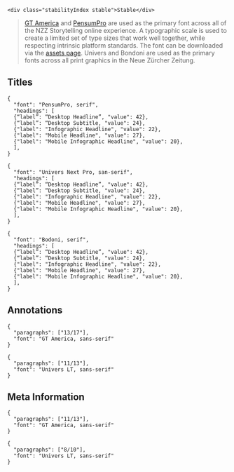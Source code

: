 ```html|span-1,no-source,plain
<div class="stabilityIndex stable">Stable</div>
```

> [GT America](http://www.gt-america.com/) and [PensumPro](https://www.myfonts.com/fonts/typemates/pensum-pro/) are used as the primary font across all of the NZZ Storytelling online experience. A typographic scale is used to create a limited set of type sizes that work well together, while respecting intrinsic platform standards. The font can be downloaded via the [assets page](assets).
Univers and Bondoni are used as the primary fonts across all print graphics in the Neue Zürcher Zeitung.

## Titles
```type|span-2,kern
{
  "font": "PensumPro, serif",
  "headings": [
  {“label”: “Desktop Headline”, "value": 42},
  {“label”: “Desktop Subtitle, "value": 24},
  {"label": "Infographic Headline", "value": 22},
  {"label": "Mobile Headline", "value": 27},
  {"label": "Mobile Infographic Headline", "value": 20},
  ],
}
```
```type|span-2,kern
{
  "font": "Univers Next Pro, san-serif",
  "headings": [
  {“label”: “Desktop Headline”, "value": 42},
  {“label”: “Desktop Subtitle, "value": 24},
  {"label": "Infographic Headline", "value": 22},
  {"label": "Mobile Headline", "value": 27},
  {"label": "Mobile Infographic Headline", "value": 20},
  ],
}
```
```type|span-2,kern
{
  "font": "Bodoni, serif",
  "headings": [
  {“label”: “Desktop Headline”, "value": 42},
  {“label”: “Desktop Subtitle, "value": 24},
  {"label": "Infographic Headline", "value": 22},
  {"label": "Mobile Headline", "value": 27},
  {"label": "Mobile Infographic Headline", "value": 20},
  ],
}
```
## Annotations

```type|span-3,kern
{
  "paragraphs": ["13/17"],
  "font": "GT America, sans-serif"
}
```
```type|span-3,kern
{
  "paragraphs": ["11/13"],
  "font": "Univers LT, sans-serif"
}
```
## Meta Information

```type|span-3,kern
{
  "paragraphs": ["11/13"],
  "font": "GT America, sans-serif"
}
```
```type|span-3,kern
{
  "paragraphs": ["8/10"],
  "font": "Univers LT, sans-serif"
}
```
